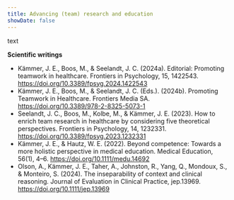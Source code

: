```yaml
---
title: Advancing (team) research and education
showDate: false
---
```


text

<!--more-->

**Scientific writings**

- Kämmer, J. E., Boos, M., & Seelandt, J. C. (2024a). Editorial: Promoting teamwork in healthcare. Frontiers in Psychology, 15, 1422543. https://doi.org/10.3389/fpsyg.2024.1422543
- Kämmer, J. E., Boos, M., & Seelandt, J. C. (Eds.). (2024b). Promoting Teamwork in Healthcare. Frontiers Media SA. https://doi.org/10.3389/978-2-8325-5073-1
- Seelandt, J. C., Boos, M., Kolbe, M., & Kämmer, J. E. (2023). How to enrich team research in healthcare by considering five theoretical perspectives. Frontiers in Psychology, 14, 1232331. https://doi.org/10.3389/fpsyg.2023.1232331
- Kämmer, J. E., & Hautz, W. E. (2022). Beyond competence: Towards a more holistic perspective in medical education. Medical Education, 56(1), 4–6. https://doi.org/10.1111/medu.14692
- Olson, A., Kämmer, J. E., Taher, A., Johnston, R., Yang, Q., Mondoux, S., & Monteiro, S. (2024). The inseparability of context and clinical reasoning. Journal of Evaluation in Clinical Practice, jep.13969. https://doi.org/10.1111/jep.13969
